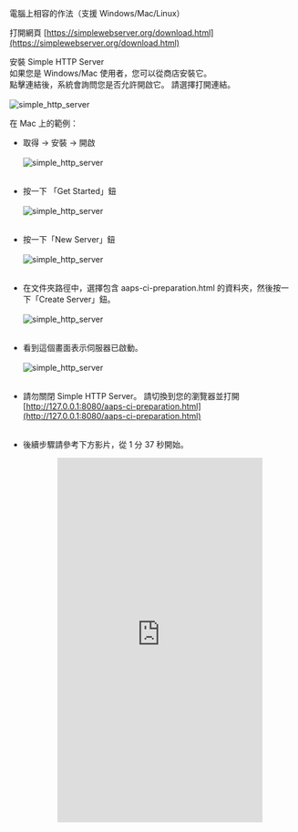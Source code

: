 電腦上相容的作法（支援 Windows/Mac/Linux）

打開網頁 [https://simplewebserver.org/download.html](https://simplewebserver.org/download.html)

安裝 Simple HTTP Server</br> 如果您是 Windows/Mac 使用者，您可以從商店安裝它。</br> 點擊連結後，系統會詢問您是否允許開啟它。 請選擇打開連結。</br></br> ![simple_http_server](../images/Building-the-App/CI/aaps_ci_simple_http_server_store.png)</br>

在 Mac 上的範例：

- 取得 → 安裝 → 開啟</br></br> ![simple_http_server](../images/Building-the-App/CI/aaps_ci_simple_http_server.png)</br></br>

- 按一下 「Get Started」鈕</br></br> ![simple_http_server](../images/Building-the-App/CI/aaps_ci_simple_http_server_step1.png)</br></br>

- 按一下「New  Server」鈕</br></br> ![simple_http_server](../images/Building-the-App/CI/aaps_ci_simple_http_server_step2.png)</br></br>

- 在文件夾路徑中，選擇包含 aaps-ci-preparation.html 的資料夾，然後按一下「Create Server」鈕。</br></br> ![simple_http_server](../images/Building-the-App/CI/aaps_ci_simple_http_server_step3.png)</br></br>

- 看到這個畫面表示伺服器已啟動。</br></br> ![simple_http_server](../images/Building-the-App/CI/aaps_ci_simple_http_server_step4.png)</br></br>

- 請勿關閉 Simple HTTP Server。 請切換到您的瀏覽器並打開</br> [http://127.0.0.1:8080/aaps-ci-preparation.html](http://127.0.0.1:8080/aaps-ci-preparation.html)</br></br>

- 後續步驟請參考下方影片，從 1 分 37 秒開始。

  <!--crowdin: exclude-->
  <div align="center" style="max-width: 360px; margin: auto; margin-bottom: 2em;">
    <div style="position: relative; width: 100%; aspect-ratio: 9/16;">
      <iframe
        src="https://www.dailymotion.com/embed/video/x9rdrpy?start=97"
        style="position: absolute; top: 0; left: 0; width: 100%; height: 100%;"
        frameborder="0"
        allowfullscreen>
      </iframe>
    </div>
  </div>

